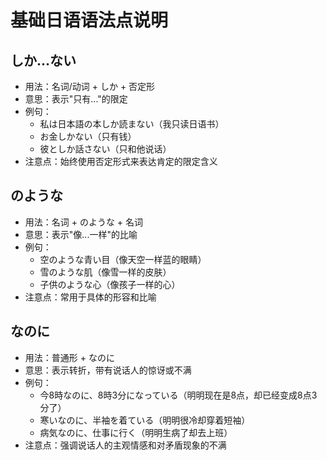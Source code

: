 # 基础日语语法点说明

## しか...ない
- 用法：名词/动词 + しか + 否定形
- 意思：表示"只有..."的限定
- 例句：
  - 私は日本語の本しか読まない（我只读日语书）
  - お金しかない（只有钱）
  - 彼としか話さない（只和他说话）
- 注意点：始终使用否定形式来表达肯定的限定含义

## のような
- 用法：名词 + のような + 名词
- 意思：表示"像...一样"的比喻
- 例句：
  - 空のような青い目（像天空一样蓝的眼睛）
  - 雪のような肌（像雪一样的皮肤）
  - 子供のような心（像孩子一样的心）
- 注意点：常用于具体的形容和比喻

## なのに
- 用法：普通形 + なのに
- 意思：表示转折，带有说话人的惊讶或不满
- 例句：
  - 今8時なのに、8時3分になっている（明明现在是8点，却已经变成8点3分了）
  - 寒いなのに、半袖を着ている（明明很冷却穿着短袖）
  - 病気なのに、仕事に行く（明明生病了却去上班）
- 注意点：强调说话人的主观情感和对矛盾现象的不满